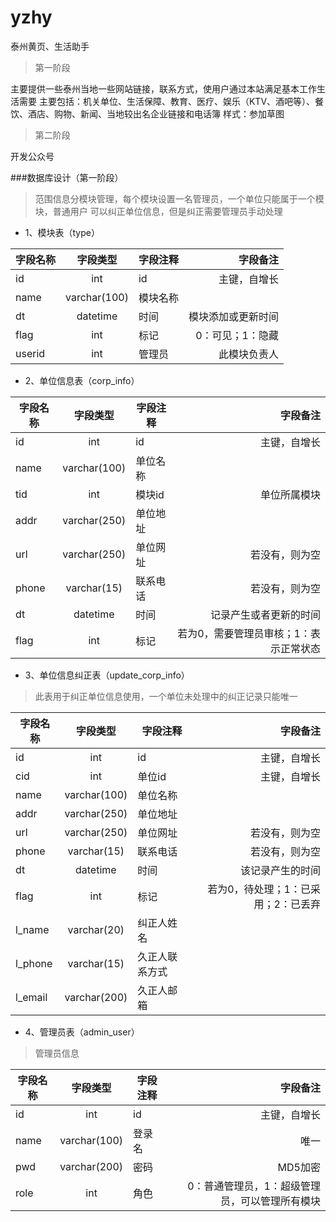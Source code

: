 # yzhy
泰州黄页、生活助手

>第一阶段

主要提供一些泰州当地一些网站链接，联系方式，使用户通过本站满足基本工作生活需要
主要包括：机关单位、生活保障、教育、医疗、娱乐（KTV、酒吧等）、餐饮、酒店、购物、新闻、当地较出名企业链接和电话簿
样式：参加草图

>第二阶段

开发公众号

###数据库设计（第一阶段）

>范围信息分模块管理，每个模块设置一名管理员，一个单位只能属于一个模块，普通用户
>可以纠正单位信息，但是纠正需要管理员手动处理

* 1、模块表（type）

|字段名称|字段类型|字段注释|字段备注|
|--------|:--------:|--------|--------:|
|id|int|id|主键，自增长|
|name|varchar(100)|模块名称||
|dt|datetime|时间|模块添加或更新时间|
|flag|int|标记|0：可见；1：隐藏|
|userid|int|管理员|此模块负责人|

* 2、单位信息表（corp_info）

|字段名称|字段类型|字段注释|字段备注|
|--------|:--------:|--------|--------:|
|id|int|id|主键，自增长|
|name|varchar(100)|单位名称||
|tid|int|模块id|单位所属模块|
|addr|varchar(250)|单位地址||
|url|varchar(250)|单位网址|若没有，则为空|
|phone|varchar(15)|联系电话|若没有，则为空|
|dt|datetime|时间|记录产生或者更新的时间|
|flag|int|标记|若为0，需要管理员审核；1：表示正常状态|

* 3、单位信息纠正表（update_corp_info）

>此表用于纠正单位信息使用，一个单位未处理中的纠正记录只能唯一

|字段名称|字段类型|字段注释|字段备注|
|--------|:--------:|--------|--------:|
|id|int|id|主键，自增长|
|cid|int|单位id|主键，自增长|
|name|varchar(100)|单位名称||
|addr|varchar(250)|单位地址||
|url|varchar(250)|单位网址|若没有，则为空|
|phone|varchar(15)|联系电话|若没有，则为空|
|dt|datetime|时间|该记录产生的时间|
|flag|int|标记|若为0，待处理；1：已采用；2：已丢弃|
|l_name|varchar(20)|纠正人姓名||
|l_phone|varchar(15)|久正人联系方式||
|l_email|varchar(200)|久正人邮箱||

* 4、管理员表（admin_user）

>管理员信息

|字段名称|字段类型|字段注释|字段备注|
|--------|:--------:|--------|--------:|
|id|int|id|主键，自增长|
|name|varchar(100)|登录名|唯一|
|pwd|varchar(200)|密码|MD5加密|
|role|int|角色|0：普通管理员，1：超级管理员，可以管理所有模块|
